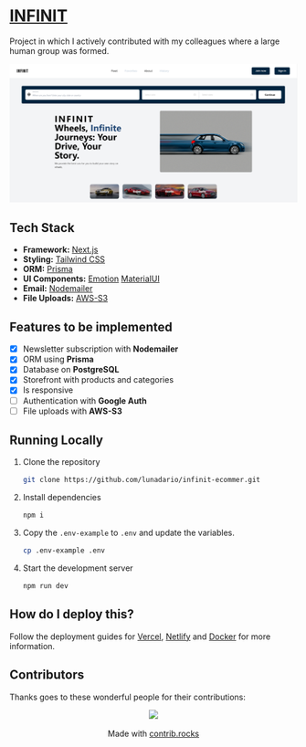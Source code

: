 # [INFINIT](https://infinit-ecommerce.vercel.app/)

Project in which I actively contributed with my colleagues where a large human group was formed.

[![INFINIT](./src/assets/images/infinit.PNG)](https://infinit-ecommerce.vercel.app/)


## Tech Stack
 
- **Framework:** [Next.js](https://nextjs.org)
- **Styling:** [Tailwind CSS](https://tailwindcss.com)
- **ORM:** [Prisma](https://www.prisma.io/)
- **UI Components:** [Emotion](https://emotion.sh/docs/introduction)
                     [MaterialUI](https://mui.com/)
- **Email:** [Nodemailer](https://nodemailer.com/)
- **File Uploads:** [AWS-S3](https://aws.amazon.com/es/s3/?nc=sn&loc=0)


## Features to be implemented

- [x] Newsletter subscription with **Nodemailer**
- [x] ORM using **Prisma**
- [x] Database on **PostgreSQL**
- [x] Storefront with products and categories
- [x] Is responsive
- [ ] Authentication with **Google Auth**
- [ ] File uploads with **AWS-S3**

## Running Locally

1. Clone the repository

   ```bash
   git clone https://github.com/lunadario/infinit-ecommer.git
   ```

2. Install dependencies

   ```bash
   npm i
   ```

3. Copy the `.env-example` to `.env` and update the variables.

   ```bash
   cp .env-example .env
   ```

4. Start the development server

   ```bash
   npm run dev
   ```

## How do I deploy this?

Follow the deployment guides for [Vercel](https://create.t3.gg/en/deployment/vercel), [Netlify](https://create.t3.gg/en/deployment/netlify) and [Docker](https://create.t3.gg/en/deployment/docker) for more information.
<!-- 
## Contributing

Contributions are welcome! Please open an issue if you have any questions or suggestions. Your contributions will be acknowledged. See the [contributing guide](./CONTRIBUTING.md) for more information. -->

## Contributors

Thanks goes to these wonderful people for their contributions:

<p align="center">
 <a href="https://github.com/sadmann7/skateshop/graphs/contributors">
   <img src="https://contrib.rocks/image?repo=castrojonathand/proyecto-integrador-ecommerce" />
 </a>
</p>

<p align="center">
 Made with <a rel="noopener noreferrer" target="_blank" href="https://contrib.rocks">contrib.rocks</a>
</p>

